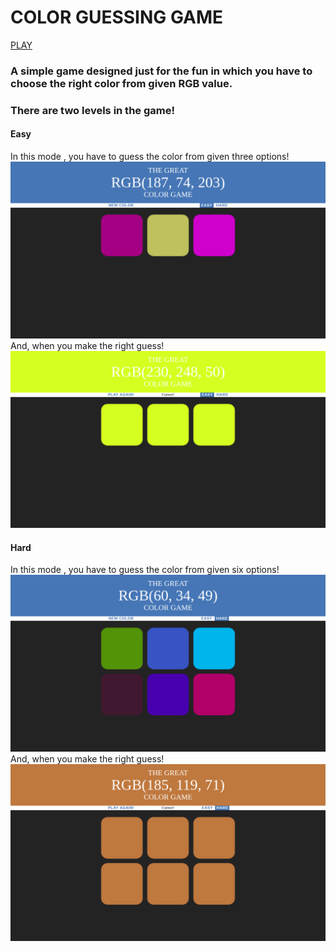 # COLOR GUESSING GAME

[PLAY](https://kb10241024.github.io/COLOR_GUESSING_GAME/)

### A simple game designed just for the fun in which you have to choose the right color from given RGB value.</br>
### There are two levels in the game!
#### Easy
In this mode , you have to guess the color from given three options!
![EASY LEVEL](images/level_easy.png)
And, when you make the right guess!
![CORRECT GUESS](images/win_easy.png)
#### Hard
In this mode , you have to guess the color from given six options!
![HARD LEVEL](images/level_hard.png)
And, when you make the right guess!
![CORRECT GUESS](images/win_hard.png)

